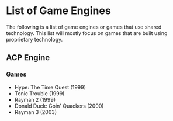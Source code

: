 # List of Game Engines

The following is a list of game engines or games that use shared technology. This list will mostly focus on games that are built using proprietary technology.

## ACP Engine

### Games

* Hype: The Time Quest (1999)
* Tonic Trouble (1999)
* Rayman 2 (1999)
* Donald Duck: Goin' Quackers (2000)
* Rayman 3 (2003)
